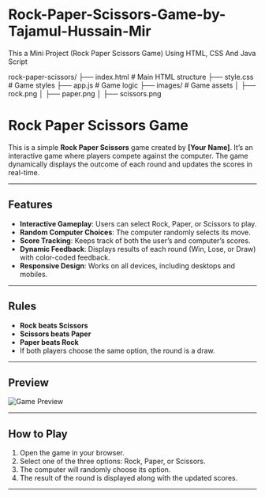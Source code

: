 # Rock-Paper-Scissors-Game-by-Tajamul-Hussain-Mir
This a Mini Project (Rock Paper Scissors Game) Using HTML, CSS And Java Script 

rock-paper-scissors/
├── index.html       # Main HTML structure
├── style.css        # Game styles
├── app.js           # Game logic
├── images/          # Game assets
│   ├── rock.png
│   ├── paper.png
│   ├── scissors.png


# Rock Paper Scissors Game

This is a simple **Rock Paper Scissors** game created by **[Your Name]**. It’s an interactive game where players compete against the computer. The game dynamically displays the outcome of each round and updates the scores in real-time.

---

## Features
- **Interactive Gameplay**: Users can select Rock, Paper, or Scissors to play.
- **Random Computer Choices**: The computer randomly selects its move.
- **Score Tracking**: Keeps track of both the user’s and computer’s scores.
- **Dynamic Feedback**: Displays results of each round (Win, Lose, or Draw) with color-coded feedback.
- **Responsive Design**: Works on all devices, including desktops and mobiles.

---

## Rules
- **Rock beats Scissors**  
- **Scissors beats Paper**  
- **Paper beats Rock**  
- If both players choose the same option, the round is a draw.

---

## Preview

![Game Preview](./RPS(preview).png)  

---

## How to Play

1. Open the game in your browser.
2. Select one of the three options: Rock, Paper, or Scissors.
3. The computer will randomly choose its option.
4. The result of the round is displayed along with the updated scores.

---
